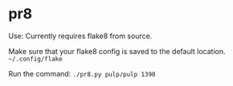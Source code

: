 pr8
===
Use:
Currently requires flake8 from source.

Make sure that your flake8 config is saved to the default location. `~/.config/flake`

Run the command:
`./pr8.py pulp/pulp 1390`
